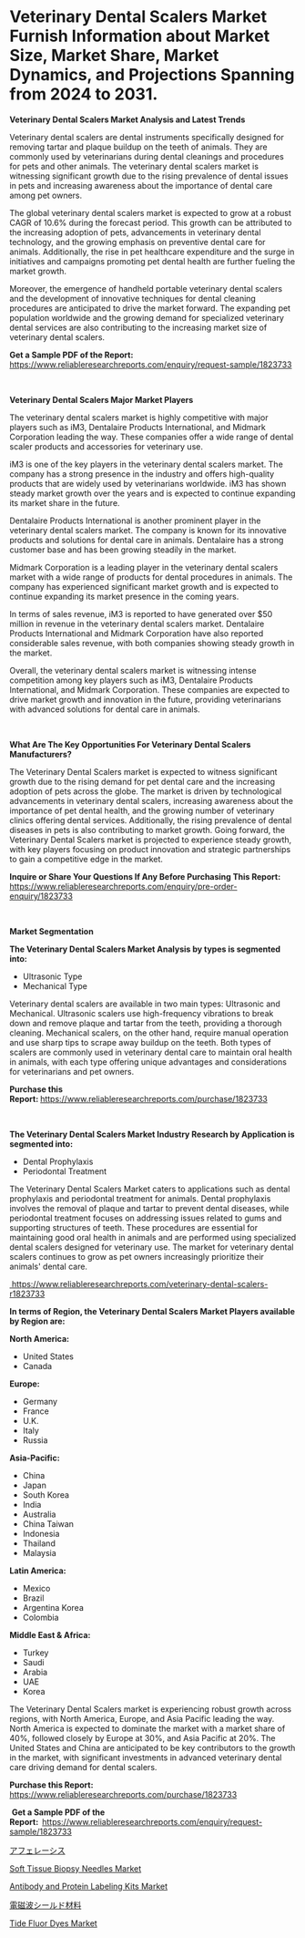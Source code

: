 <p><h1>Veterinary Dental Scalers Market Furnish Information about Market Size, Market Share, Market Dynamics, and Projections Spanning from 2024 to 2031.</h1></p><p><strong>Veterinary Dental Scalers Market Analysis and Latest Trends</strong></p>
<p><p>Veterinary dental scalers are dental instruments specifically designed for removing tartar and plaque buildup on the teeth of animals. They are commonly used by veterinarians during dental cleanings and procedures for pets and other animals. The veterinary dental scalers market is witnessing significant growth due to the rising prevalence of dental issues in pets and increasing awareness about the importance of dental care among pet owners.</p><p>The global veterinary dental scalers market is expected to grow at a robust CAGR of 10.6% during the forecast period. This growth can be attributed to the increasing adoption of pets, advancements in veterinary dental technology, and the growing emphasis on preventive dental care for animals. Additionally, the rise in pet healthcare expenditure and the surge in initiatives and campaigns promoting pet dental health are further fueling the market growth.</p><p>Moreover, the emergence of handheld portable veterinary dental scalers and the development of innovative techniques for dental cleaning procedures are anticipated to drive the market forward. The expanding pet population worldwide and the growing demand for specialized veterinary dental services are also contributing to the increasing market size of veterinary dental scalers.</p></p>
<p><strong>Get a Sample PDF of the Report:&nbsp;</strong> <a href="https://www.reliableresearchreports.com/enquiry/request-sample/1823733">https://www.reliableresearchreports.com/enquiry/request-sample/1823733</a></p>
<p>&nbsp;</p>
<p><strong>Veterinary Dental Scalers Major Market Players</strong></p>
<p><p>The veterinary dental scalers market is highly competitive with major players such as iM3, Dentalaire Products International, and Midmark Corporation leading the way. These companies offer a wide range of dental scaler products and accessories for veterinary use.</p><p>iM3 is one of the key players in the veterinary dental scalers market. The company has a strong presence in the industry and offers high-quality products that are widely used by veterinarians worldwide. iM3 has shown steady market growth over the years and is expected to continue expanding its market share in the future.</p><p>Dentalaire Products International is another prominent player in the veterinary dental scalers market. The company is known for its innovative products and solutions for dental care in animals. Dentalaire has a strong customer base and has been growing steadily in the market.</p><p>Midmark Corporation is a leading player in the veterinary dental scalers market with a wide range of products for dental procedures in animals. The company has experienced significant market growth and is expected to continue expanding its market presence in the coming years.</p><p>In terms of sales revenue, iM3 is reported to have generated over $50 million in revenue in the veterinary dental scalers market. Dentalaire Products International and Midmark Corporation have also reported considerable sales revenue, with both companies showing steady growth in the market.</p><p>Overall, the veterinary dental scalers market is witnessing intense competition among key players such as iM3, Dentalaire Products International, and Midmark Corporation. These companies are expected to drive market growth and innovation in the future, providing veterinarians with advanced solutions for dental care in animals.</p></p>
<p>&nbsp;</p>
<p><strong>What Are The Key Opportunities For Veterinary Dental Scalers Manufacturers?</strong></p>
<p><p>The Veterinary Dental Scalers market is expected to witness significant growth due to the rising demand for pet dental care and the increasing adoption of pets across the globe. The market is driven by technological advancements in veterinary dental scalers, increasing awareness about the importance of pet dental health, and the growing number of veterinary clinics offering dental services. Additionally, the rising prevalence of dental diseases in pets is also contributing to market growth. Going forward, the Veterinary Dental Scalers market is projected to experience steady growth, with key players focusing on product innovation and strategic partnerships to gain a competitive edge in the market.</p></p>
<p><strong>Inquire or Share Your Questions If Any Before Purchasing This Report:</strong> <a href="https://www.reliableresearchreports.com/enquiry/pre-order-enquiry/1823733">https://www.reliableresearchreports.com/enquiry/pre-order-enquiry/1823733</a></p>
<p>&nbsp;</p>
<p><strong>Market Segmentation</strong></p>
<p><strong>The Veterinary Dental Scalers Market Analysis by types is segmented into:</strong></p>
<p><ul><li>Ultrasonic Type</li><li>Mechanical Type</li></ul></p>
<p><p>Veterinary dental scalers are available in two main types: Ultrasonic and Mechanical. Ultrasonic scalers use high-frequency vibrations to break down and remove plaque and tartar from the teeth, providing a thorough cleaning. Mechanical scalers, on the other hand, require manual operation and use sharp tips to scrape away buildup on the teeth. Both types of scalers are commonly used in veterinary dental care to maintain oral health in animals, with each type offering unique advantages and considerations for veterinarians and pet owners.</p></p>
<p><strong>Purchase this Report:&nbsp;</strong><a href="https://www.reliableresearchreports.com/purchase/1823733">https://www.reliableresearchreports.com/purchase/1823733</a></p>
<p>&nbsp;</p>
<p><strong>The Veterinary Dental Scalers Market Industry Research by Application is segmented into:</strong></p>
<p><ul><li>Dental Prophylaxis</li><li>Periodontal Treatment</li></ul></p>
<p><p>The Veterinary Dental Scalers Market caters to applications such as dental prophylaxis and periodontal treatment for animals. Dental prophylaxis involves the removal of plaque and tartar to prevent dental diseases, while periodontal treatment focuses on addressing issues related to gums and supporting structures of teeth. These procedures are essential for maintaining good oral health in animals and are performed using specialized dental scalers designed for veterinary use. The market for veterinary dental scalers continues to grow as pet owners increasingly prioritize their animals' dental care.</p></p>
<p><a href="https://www.reliableresearchreports.com/veterinary-dental-scalers-r1823733">&nbsp;https://www.reliableresearchreports.com/veterinary-dental-scalers-r1823733</a></p>
<p><strong>In terms of Region, the Veterinary Dental Scalers Market Players available by Region are:</strong></p>
<p>
    <p> <strong> North America: </strong>
        <ul>
            <li>United States</li>
            <li>Canada</li>
        </ul>
        </p> 
    <p> <strong> Europe: </strong>
        <ul>
            <li>Germany</li>
            <li>France</li>
            <li>U.K.</li>
            <li>Italy</li>
            <li>Russia</li>
        </ul>
        </p> 
    <p> <strong> Asia-Pacific: </strong>
        <ul>
            <li>China</li>
            <li>Japan</li>
            <li>South Korea</li>
            <li>India</li>
            <li>Australia</li>
            <li>China Taiwan</li>
            <li>Indonesia</li>
            <li>Thailand</li>
            <li>Malaysia</li>
        </ul>
        </p> 
    <p> <strong> Latin America: </strong>
        <ul>
            <li>Mexico</li>
            <li>Brazil</li>
            <li>Argentina Korea</li>
            <li>Colombia</li>
        </ul>
        </p> 
    <p> <strong> Middle East & Africa: </strong>
        <ul>
            <li>Turkey</li>
            <li>Saudi</li>
            <li>Arabia</li>
            <li>UAE</li>
            <li>Korea</li>
        </ul>
    </p>
    </p>
<p><p>The Veterinary Dental Scalers market is experiencing robust growth across regions, with North America, Europe, and Asia Pacific leading the way. North America is expected to dominate the market with a market share of 40%, followed closely by Europe at 30%, and Asia Pacific at 20%. The United States and China are anticipated to be key contributors to the growth in the market, with significant investments in advanced veterinary dental care driving demand for dental scalers.</p></p>
<p><strong>Purchase this Report: </strong><a href="https://www.reliableresearchreports.com/purchase/1823733">https://www.reliableresearchreports.com/purchase/1823733</a></p>
<p>&nbsp;<strong>Get a Sample PDF of the Report:&nbsp;&nbsp;</strong><a href="https://www.reliableresearchreports.com/enquiry/request-sample/1823733">https://www.reliableresearchreports.com/enquiry/request-sample/1823733</a></p>
<p><strong></strong></p>
<p><p><a href="https://github.com/marbadji/Market-Research-Report-List-1/blob/main/924332147569.md">アフェレーシス</a></p><p><a href="https://github.com/gamblestampleyjenny50m5sl6/Market-Research-Report-List-2/blob/main/soft-tissue-biopsy-needles-market.md">Soft Tissue Biopsy Needles Market</a></p><p><a href="https://issuu.com/reportprime-2/docs/antibody-and-protein-labeling-kits-market-size-203">Antibody and Protein Labeling Kits Market</a></p><p><a href="https://github.com/KaydenJohns1964/Market-Research-Report-List-1/blob/main/845252847570.md">電磁波シールド材料</a></p><p><a href="https://issuu.com/reportprime-2/docs/tide-fluor-dyes-market-size-2030.pptx">Tide Fluor Dyes Market</a></p></p>